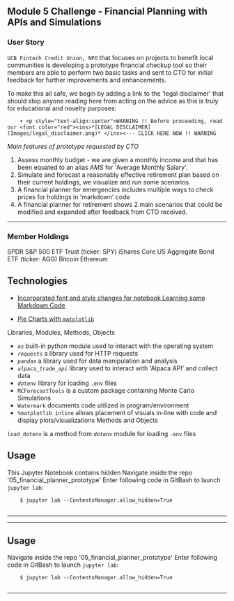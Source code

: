 ## Module 5 Challenge - Financial Planning with APIs and Simulations

### User Story

`UCB Fintech Credit Union, NPO` that focuses on projects to benefit local communities is developing a prototype financial checkup tool so their members are able to perform two basic tasks and sent to CTO for initial feedback for further improvements and enhancements.

To make this all safe, we begin by adding a link to the 'legal disclaimer' that should stop anyone reading here from acting on the advice as this is truly for educational and novelty purposes: 

        + <p style="text-align:center">WARNING !! Before proceeding, read our <font color="red"><ins>*[LEGAL DISCLAIMER](Images/legal_disclaimer.png)* </ins><--- CLICK HERE NOW !! WARNING 

                                                         
*Main features of prototype requested by CTO* 

1) Assess monthly budget - we are given a monthly income and that has been equated to an alias *AMS* for 'Average Monthly Salary'. 
2) Simulate and forecast a reasonably effective retirement plan based on their current holdings, we visualize and run some scenarios.
3) A financial planner for emergencies includes multiple ways to check prices for holdings in 'markdown' code 
4) A financial planner for retirement shows 2 main scenarios that could be modified and expanded after feedback from CTO received.
----

### Member Holdings
SPDR S&P 500 ETF Trust (ticker: SPY) 
iShares Core US Aggregate Bond ETF (ticker: AGG)
Bitcoin
Ethereum


## Technologies

+ [Incorporated font and style changes for notebook Learning some Markdown Code](https://www.markdownguide.org/)

+ [Pie Charts with `matplotlib`](https://matplotlib.org/stable/api/_as_gen/matplotlib.pyplot.pie.html)

Libraries, Modules, Methods, Objects

+ *`os`* built-in python module used to interact with the operating system
+ *`requests`* a library used for HTTP requests
+ *`pandas`* a library used for data manipulation and analysis
+ *`alpaca_trade_api`* library used to interact with 'Alpaca API' and collect data
+ *`dotenv`* library for loading `.env` files
+ `MCForecastTools` is a custom package containing Monte Carlo Simulations
+ `Watermark` documents code utilized in program/environment
+ `%matplotlib inline` allows placement of visuals in-line with code and display plots/visualizations
Methods and Objects

`load_dotenv` is a method from *`dotenv`* module for loading `.env` files

## Usage

This Jupyter Notebook contains hidden 
Navigate inside the repo '05_financial_planner_prototype'
Enter following code in GitBash to launch `jupyter lab`: 

```
    $ jupyter lab --ContentsManager.allow_hidden=True
   
```


    
---



---

## Usage

Navigate inside the repo '05_financial_planner_prototype'
Enter following code in GitBash to launch `jupyter lab`: 

```
    $ jupyter lab --ContentsManager.allow_hidden=True
   
```


    
---

